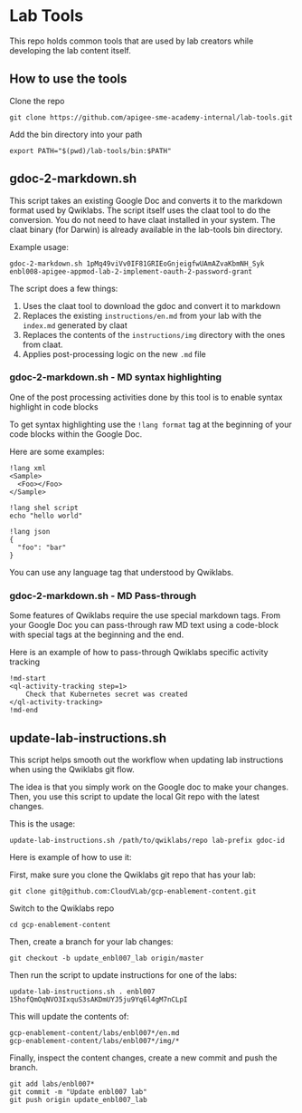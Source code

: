 # Lab Tools

This repo holds common tools that are used by lab creators while developing
the lab content itself.

## How to use the tools


Clone the repo

```shell script
git clone https://github.com/apigee-sme-academy-internal/lab-tools.git
```

Add the bin directory into your path

```shell script
export PATH="$(pwd)/lab-tools/bin:$PATH"
```

## gdoc-2-markdown.sh

This script takes an existing Google Doc and converts it to the markdown
format used by Qwiklabs. The script itself uses the claat tool to do the
conversion. You do not need to have claat installed in your system. The claat 
binary (for Darwin) is already available in the lab-tools bin directory.

Example usage:

```shell script
gdoc-2-markdown.sh 1pMq49viVv0IF81GRIEoGnjeigfwUAmAZvaKbmNH_Syk enbl008-apigee-appmod-lab-2-implement-oauth-2-password-grant
```

The script does a few things:

1. Uses the claat tool to download the gdoc and convert it to markdown
2. Replaces the existing `instructions/en.md` from your lab with the `index.md` generated by claat
3. Replaces the contents of the `instructions/img` directory with the ones from claat.
4. Applies post-processing logic on the new `.md` file


### gdoc-2-markdown.sh - MD syntax highlighting

One of the post processing activities done by this tool is to enable syntax highlight in code blocks

To get syntax highlighting use the `!lang format` tag at the beginning of your code blocks within the Google Doc.

Here are some examples:

```shell script
!lang xml
<Sample>
  <Foo></Foo>
</Sample>
```

```shell script
!lang shel script
echo "hello world"
```

```shell script
!lang json
{
  "foo": "bar"  
}
```

You can use any language tag that understood by Qwiklabs.

### gdoc-2-markdown.sh - MD Pass-through

Some features of Qwiklabs require the use special markdown tags. 
From your Google Doc you can pass-through raw MD text using a code-block with special tags
at the beginning and the end.

Here is an example of how to pass-through Qwiklabs specific activity tracking

```shell script
!md-start
<ql-activity-tracking step=1>
    Check that Kubernetes secret was created 
</ql-activity-tracking>
!md-end
```


## update-lab-instructions.sh


This script helps smooth out the workflow when updating lab instructions when using the Qwiklabs git flow.

The idea is that you simply work on the Google doc to make your changes. 
Then, you use this script to update the local Git repo with the latest changes. 

This is the usage:

```shell script
update-lab-instructions.sh /path/to/qwiklabs/repo lab-prefix gdoc-id
```

Here is example of how to use it:

First, make sure you clone the Qwiklabs git repo that has your lab:
```
git clone git@github.com:CloudVLab/gcp-enablement-content.git
```
Switch to the Qwiklabs repo

```shell script
cd gcp-enablement-content
```
 
Then, create a branch for your lab changes:
```
git checkout -b update_enbl007_lab origin/master
```

Then run the script to update instructions for one of the labs:
```shell script
update-lab-instructions.sh . enbl007 15hofQmOqNVO3IxquS3sAKDmUYJ5ju9Yq6l4gM7nCLpI
```

This will update the contents of:

```
gcp-enablement-content/labs/enbl007*/en.md
gcp-enablement-content/labs/enbl007*/img/*
```

Finally, inspect the content changes, create a new commit and push the branch.
```shell script
git add labs/enbl007*
git commit -m "Update enbl007 lab"
git push origin update_enbl007_lab
```